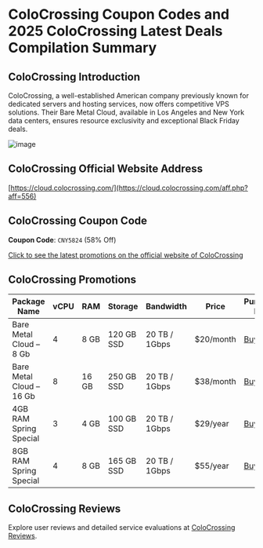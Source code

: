 # ColoCrossing Coupon Codes and 2025 ColoCrossing Latest Deals Compilation Summary

## ColoCrossing Introduction
ColoCrossing, a well-established American company previously known for dedicated servers and hosting services, now offers competitive VPS solutions. Their Bare Metal Cloud, available in Los Angeles and New York data centers, ensures resource exclusivity and exceptional Black Friday deals.

![image](https://github.com/hammonsthrin/ColoCrossing/assets/167762062/0a4dda57-13c5-4878-ad70-c306e9ec2527)

## ColoCrossing Official Website Address
[https://cloud.colocrossing.com/](https://cloud.colocrossing.com/aff.php?aff=556)

## ColoCrossing Coupon Code
**Coupon Code**: `CNY5824` (58% Off)  

[Click to see the latest promotions on the official website of ColoCrossing](https://cloud.colocrossing.com/aff.php?aff=556)

## ColoCrossing Promotions
| Package Name                | vCPU | RAM  | Storage   | Bandwidth        | Price        | Purchase Link                                         |
|-----------------------------|------|------|-----------|------------------|--------------|-------------------------------------------------------|
| Bare Metal Cloud – 8 Gb     | 4    | 8 GB | 120 GB SSD| 20 TB / 1Gbps    | $20/month    | [Buy Now](https://cloud.colocrossing.com/aff.php?aff=556&pid=29) |
| Bare Metal Cloud – 16 Gb    | 8    | 16 GB| 250 GB SSD| 20 TB / 1Gbps    | $38/month    | [Buy Now](https://cloud.colocrossing.com/aff.php?aff=556&pid=29) |
| 4GB RAM Spring Special      | 3    | 4 GB | 100 GB SSD| 20 TB / 1Gbps    | $29/year     | [Buy Now](https://cloud.colocrossing.com/aff.php?aff=556&pid=41) |
| 8GB RAM Spring Special      | 4    | 8 GB | 165 GB SSD| 20 TB / 1Gbps    | $55/year     | [Buy Now](https://cloud.colocrossing.com/aff.php?aff=556&pid=42) |

## ColoCrossing Reviews
Explore user reviews and detailed service evaluations at [ColoCrossing Reviews](https://cloud.colocrossing.com/aff.php?aff=556).


